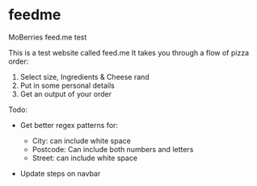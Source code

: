 # feedme
MoBerries feed.me test

This is a test website called feed.me
It takes you through a flow of pizza order:
1. Select size, Ingredients & Cheese rand
2. Put in some personal details
3. Get an output of your order


Todo:
- Get better regex patterns for:
  - City: can include white space
  - Postcode: Can include both numbers and letters
  - Street: can include white space
  
- Update steps on navbar
